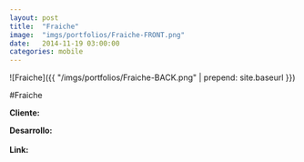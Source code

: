 ```yaml
---
layout:	post
title:	"Fraiche"
image:	"imgs/portfolios/Fraiche-FRONT.png"
date:   2014-11-19 03:00:00
categories: mobile
---
```

![Fraiche]({{ "/imgs/portfolios/Fraiche-BACK.png" | prepend: site.baseurl }})

#Fraiche

**Cliente:** 

**Desarrollo:** 
<br><br>
**Link:**
<a class="link" href="#" target="blank"> </a>
